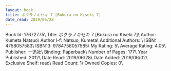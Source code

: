 ```yaml
---
layout: book
title: ボクラノキセキ 7 [Bokura no Kiseki 7]
date_read: 2019/06/28
---
```


Book Id: 17672775\ 
Title: ボクラノキセキ 7 [Bokura no Kiseki 7]\ 
Author: Kumeta Natsuo\ 
Author l-f: Natsuo, Kumeta\ 
Additional Authors: \ 
ISBN: 4758057583\ 
ISBN13: 9784758057585\ 
My Rating: 5\ 
Average Rating: 4.05\ 
Publisher: 一迅社\ 
Binding: Paperback\ 
Number of Pages: 177\ 
Year Published: 2012\ 
Date Read: 2019/06/28\ 
Date Added: 2019/06/02\ 
Exclusive Shelf: read\ 
Read Count: 1\ 
Owned Copies: 0\ 

